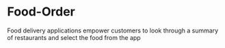 # Food-Order
Food delivery applications empower customers to look through a summary of restaurants and select the food from the app
